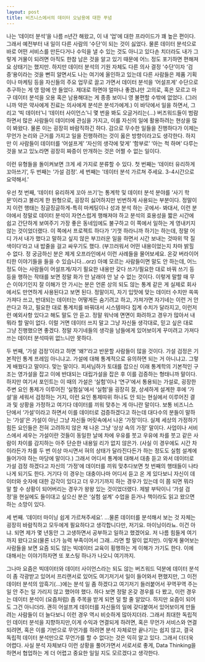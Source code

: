 ```yaml
---
layout: post
title: 비즈니스에서의 데이터 오남용에 대한 푸념
---
```


나는 ‘데이터 분석’을 나름 n년간 해왔고, 이 내 ‘업’에 대한 프라이드가 꽤 높은 편이다. 그래서 예전부터 내 일이 다른 사람의 ‘수단’이 되는 것이 싫었다. 물론 데이터 분석으로 바로 어떤 서비스를 만든다거나 수익을 낼 수 있는 것도 아니고 있다손 치더라도 내가 그렇게 거물이 되려면 아직도 한참 남은 것을 알고 있기 때문에 어느 정도 포기하면 편해져요 상태기는 했지만. 하지만 데이터 분석의 기원 자체도 다른 의사 결정 ‘수단’이자 ‘검증’용이라는 것을 뻔히 알면서도 나는 여기에 올인하고 있는데 다른 사람들은 제품 기획이나 마케팅 등을 자신들의 주요 업무로 끌고 가면서 데이터 분석을 ‘어설프게’ 수단으로 추구하는 게 영 맘에 안 들었다. 제대로 하면야 얼마나 좋겠냐만 고의로, 혹은 모르고 마구 데이터 분석을 오용 혹은 남용해대는 게 종종 보이니 영 불편할 수밖에 없었다. (그러니까 약은 약사에게 진료는 의사에게 분석은 분석가에게.) 이 바닥에서 일을 하면서, 그리고 ‘빅 데이터’니 ‘데이터 사이언스’니 몇 번을 봐도 오글거리는(…) 버즈워드들이 범람하면서 많은 사람들이 데이터에 관심을 가지고, 이를 자신의 일에 활용하려는 현상을 많이 봐왔다. 물론 이는 굉장히 바람직하긴 하다. 감으로 무수한 일들을 진행하다가 이제는 무언가 논리와 근거를 가지고 일을 진행하려는 것이 옳은 방향이라고도 생각한다. 하지만 이 사람들이 데이터를 ‘어설프게’ ‘자신의 생각에 맞게’ ‘함부로’ ‘아는 척 하며’ 다루는 것을 보고 있노라면 굉장히 짜증이 만개하는 것은 어쩔 수 없는 일이다.

이런 유형들을 돌이켜보면 크게 세 가지로 분류할 수 있다. 첫 번째는 ‘데이터 유리하게 꼬아쓰기’, 두 번째는 ‘가설 검정’. 세 번째는 '데이터 분석 가르쳐 주세요. 3-4시간으로 요약해서.'

우선 첫 번째, ‘데이터 유리하게 꼬아 쓰기’는 통계학 및 데이터 분석 분야를 ‘사기 학문’이라고 불리게 한 원형으로, 굉장히 싫어하지만 빈번하게 사용되는 부분이다. 정말이지 이런 행태는 징글징글하게-특히 마케팅이나 성과 분석 하는 곳에서- 봐대서, 이런 분야에서 정말로 데이터 분석이 자연스럽게 행해져야 하고 분석의 효용성을 짧은 시간에 쉽고 간단하게 보여주기 가장 좋은 동네임에도 불구하고 이 쪽에서 일하는 게 영내키지 않는 것이었더랬다. 이 쪽에서 프로젝트 하다가 ‘기껏 하라니까 하기는 하는데, 정말 어디 가서 내가 했다고 말하고 싶지 않은 부끄러운 일을 하면서 시간 보내는 것따위 딱 질색이다’라고 내 밥줄을 걸고 싸우기도 했다. (부끄러워서 어떤 내용이었는지 차마 밝힐 수 없다. 정 궁금하신 분은 제게 오프라인에서 이런 사례들을 물어보세요. 온갖 버라이어티한 이야기들을 들을 수 있습니다…orz) 아예 모르는 사람들이면 말도 안 하는데, 어느 정도 아는 사람들이 어설프게/자기 필요한 내용만 갖다 쓰기/필요한 대로 바꿔 쓰기 등등을 행하는 작태를 보면 정말 화가 안 날래야 안 날 수 없는 것이다. 이렇게 말할 때 무슨 이야기인지 잘 이해가 안 가시는 분은 언론 상의 되도 않는 통계 같은 게 실제로 회사에서도 만연하게 사용된다고 보면 된다. 정말이지, 자기 입맛에 맞는 데이터 수치만 쏙쏙 가져다 쓰고, 반대되는 데이터는 어떻게든 숨기려고 하고, 가져가면 자기네는 이런 거 안 쓴다고 하고, 필요한 대로 통계치를 바꿔대서 시스템마다 집계 수치가 달라지고, 이런저런 예외사항 있다고 해도 말도 안 듣고. 정말 워낙에 면면이 화려하고 경우가 많아서 내 뭐라 할 말이 없다. 이럴 거면 데이터 쓰지 말고 그냥 자신들 생각대로, 믿고 싶은 대로 그냥 진행했으면 좋겠다. 정말 자기네들의 생각을 남들에게 있어보이게 꾸미려고 가져다 쓰는 데이터 분석따위 없느니만 못하다.

두 번째, ‘가설 검정’이라고 하면 ‘왜?’라고 반문할 사람들이 많을 것이다. 가설 검정은 기본적인 통계 프레임 아니냐고. 가설에 대해 통계적으로 유의하면 되는 거 아니냐고. 그렇게 배웠다고 말이다. 맞는 말이다. 피셔님하가 토대를 잡으신 이래 통계학의 기본적인 구조는 영가설을 잡고 이에 반대되는 대립가설을 잡은 후 이를 검증하는 형태니까 말이다. 하지만 여기서 포인트는 이 때의 가설은 ‘실험’이나 ‘연구’에서 통용되는 가설로, 굉장한 주변 요인 통제가 이루어진 ‘실험실’에서 ‘실험’을 굉장히 잘, 상세하게 설계한 후에 ‘가설’을 세워서 검정하는 거지, 이런 요인 통제따위 하나도 안 되는 현실에서 이루어진 결과 및 상황을 가정하고 여기다 데이터를 끼워 맞추는 게 아니란 말이다. 보통 비즈니스 단에서 ‘가설’이라고 하면서 이를 데이터로 검증하겠다고 하는데 대다수의 분들이 말하는 ‘가설’은 가설이 아닌 그냥 자신들 머릿속에서 나온 ‘가정’이다. 실제 세상의 가정하기 힘든 요인들은 전혀 고려하지 않은 채 나온 그냥 ‘상상 속의 가정’ 말이다. 사업이나 서비스에서 세우는 가설이란 것들이 동일한 날에 차에 우유를 붓고 우유에 차를 붓고 같은 사람이 차이를 감지하는 아주 단순한 내용일 리가 없지 않은가. (사실 이 경우에도 시간 차이라든가 차를 두 번 이상 마시면서 혀의 상태가 달라진다든가 하는 정도도 실험 설계에 들어가야 하는 마당에 말이다.) 그래서 어디서 통계에 대해서 대충 듣고 와서 데이터로 가설 검정 하겠다고 자신의 ‘가정’에 데이터를 끼워 맞추다보면 첫 번째의 행태들이 나타나게 되기도 한다. 거기다 이 경우는 대충이나마 어디서 듣고 온 게 있다보니 자신이 데이터와 숫자에 대한 감각이 있다고 더 우기기까지 하는 경우가 있는데 이 쯤 되면 뭐라 말 할 수 상황이 되어버리는 경우가 왕왕 있는 것이었더랬다. 제발 부탁이니 ‘가설 검정’을 현실에도 들이대고 싶으신 분은 ‘실험 설계’ 수업을 듣거나 책이라도 읽고 왔으면 하는 소망이 있다.

세 번째. ‘데이터 마이닝 쉽게 가르쳐주세요’. ...물론 데이터를 분석해서 보는 것 자체는 굉장히 바람직하고 모두에게 필요하다고 생각합니다만, 저기요. 마이닝이라뇨. 이건 아냐. 되면 제가 몇 년동안 그 고생하면서 공부하고 일하고 했겠어요. 저 나름 힘들게 여기까지 왔다고요(물론 너가 능력 부족이어서 그래…라면 할 말이 없지만). 이렇게 물어보는 사람들을 보면 요즘 되도 않는 빅데이터 교육이 횡행하는 게 이해가 가기도 한다. 이에 대해서는 이야기하자면 또 포스팅 하나가 나오니 여기까지.

그나마 요즘은 빅데이터와 데이터 사이언스라는 되도 않는 버즈워드 덕분에 데이터 분석이 좀 각광받고 있어서 프리랜서로 있어도 여기저기서 일이 들어와서 편했지만, 그 이전 데이터 분석의 암흑기(…)에는 분석 일 좀 하겠다고 여기저기 들러붙어서 꾸역꾸역 주는 일 안 주는 일 가리지 않고 했어야 했다. 하다 보면 정말 온갖 경우를 다 봤고, 이런 경우는 데이터 분석이 (요즘처럼) 좀 주목을 받게 되면 덜 할 줄 알았다. 하지만 요즘이 되어도 그건 아니더라. 괜히 어설프게 데이터를 자신들의 일에 갖다붙여서 있어보이게 만들려는 사람들이 더 늘다보니 이런 경우 역시 비슷하게 많아지더라. 그래서 최대한 독립적인 데이터 분석을 지향하지만,이게 수익과 연결되게 하려면, 혹은 무언가 서비스와 연결되려면, 혹은 이를 기반으로 무언가를 하려면 분석 자체로만 끝나기는 쉽지 않고, 결국 독립적 데이터 분석만으로 무언가를 할 수 없다는 것은 익히 알고 있다. 그래서 더더욱 어렵다. 사실 분석 자체보다 이런 상황을 풀어가면서 서로서로 좋게, Data Thinking을 하면서 협업하는 게 더 어렵고 중요한 일일 지도 모르겠다고 생각한다.
